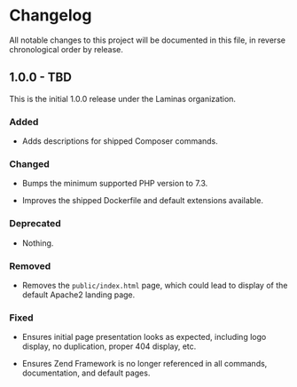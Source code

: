 # Changelog

All notable changes to this project will be documented in this file, in reverse chronological order by release.

## 1.0.0 - TBD

This is the initial 1.0.0 release under the Laminas organization.

### Added

- Adds descriptions for shipped Composer commands.

### Changed

- Bumps the minimum supported PHP version to 7.3.

- Improves the shipped Dockerfile and default extensions available.

### Deprecated

- Nothing.

### Removed

- Removes the `public/index.html` page, which could lead to display of the default Apache2 landing page.

### Fixed

- Ensures initial page presentation looks as expected, including logo display, no duplication, proper 404 display, etc.

- Ensures Zend Framework is no longer referenced in all commands, documentation, and default pages.
